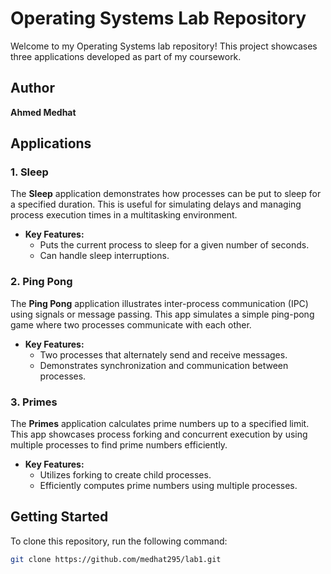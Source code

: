 # Operating Systems Lab Repository

Welcome to my Operating Systems lab repository! This project showcases three applications developed as part of my coursework.

## Author
**Ahmed Medhat**

## Applications

### 1. Sleep
The **Sleep** application demonstrates how processes can be put to sleep for a specified duration. This is useful for simulating delays and managing process execution times in a multitasking environment.

- **Key Features:**
  - Puts the current process to sleep for a given number of seconds.
  - Can handle sleep interruptions.

### 2. Ping Pong
The **Ping Pong** application illustrates inter-process communication (IPC) using signals or message passing. This app simulates a simple ping-pong game where two processes communicate with each other.

- **Key Features:**
  - Two processes that alternately send and receive messages.
  - Demonstrates synchronization and communication between processes.

### 3. Primes
The **Primes** application calculates prime numbers up to a specified limit. This app showcases process forking and concurrent execution by using multiple processes to find prime numbers efficiently.

- **Key Features:**
  - Utilizes forking to create child processes.
  - Efficiently computes prime numbers using multiple processes.

## Getting Started

To clone this repository, run the following command:

```bash
git clone https://github.com/medhat295/lab1.git

